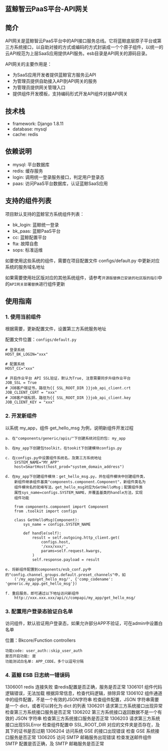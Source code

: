 ## 蓝鲸智云PaaS平台-API网关

## 简介

API网关是蓝鲸智云PaaS平台中的API接口服务总线。它将蓝鲸底层原子平台或第三方系统接口，以自助对接的方式或编码的方式封装成一个个原子组件，以统一的云API规范为上层SaaS应用提供API服务。esb目录是API网关的源码目录。

API网关的主要作用是：

- 为SaaS应用开发者提供蓝鲸官方服务云API
- 为管理员提供自助接入API到API网关的服务
- 为管理员提供网关管理入口
- 提供组件开发模板，支持编码形式开发API组件对接API网关

## 技术栈

- framework: Django 1.8.11
- database: mysql
- cache: redis

## 依赖说明

- mysql: 平台数据库
- redis: 缓存服务
- login: 调用统一登录服务接口，判定用户登录态
- paas: 访问PaaS平台数据库，认证蓝鲸SaaS应用

## 支持的组件列表

项目默认支持的蓝鲸官方系统组件列表：

- bk_login: 蓝鲸统一登录
- bk_paas: 蓝鲸PaaS平台
- cc: 蓝鲸配置平台
- fta: 故障自愈
- sops: 标准运维

如要使用这些系统的组件，需要在项目配置文件 configs/default.py 中更新对应系统的服务域名地址

如果需要使用社区版对应的其他系统组件，请参考`开源版替换已安装的社区版的指引`中的`API网关部署替换`进行组件更新

## 使用指南

### 1. 使用当前组件

根据需要，更新配置文件，设置第三方系统服务地址

配置文件位置：`configs/default.py`

```
# 登录系统
HOST_BK_LOGIN="xxx"

# 配置系统
HOST_CC="xxx"

# 开启作业平台 API SSL验证，默认为True, 注意需要同步升级作业平台
JOB_SSL = True
# JOB客户端证书，路径为{{ SSL_ROOT_DIR }}job_api_client.crt
JOB_CLIENT_CERT = "xxx"
# JOB客户端私钥，路径为{{ SSL_ROOT_DIR }}job_api_client.key
JOB_CLIENT_KEY = "xxx"
```

### 2. 开发新组件

以系统 my_app，组件 get_hello_msg 为例，说明新组件开发过程

```
a. 在"components/generic/apis/"下创建系统对应的包: my_app

b. 在my_app下创建包toolkit，在tookit下创建模块configs.py

c. 在configs.py中设置组件系统名，及第三方系统地址
    SYSTEM_NAME="MY_APP"
    host=SmartHost(host_prod="system_domain_address")

d. 在my_app下创建组件模块：get_hello_msg.py，并在组件模块中创建组件类，
    新组件继承组件基类"components.component.Component"，新组件类名为
    组件模块名的驼峰写法，get_hello_msg对应为GetHelloMsg；配置组件类
    属性sys_name=configs.SYSTEM_NAME，并覆盖基类的handle方法，实现
    组件功能

    from components.component import Component
    from .toolkit import configs

    class GetHelloMsg(Component):
        sys_name = configs.SYSTEM_NAME

        def handle(self):
            result = self.outgoing.http_client.get(
                configs.host,
                '/xxx/xxx/',
                params=self.request.kwargs,
            )
            self.response.payload = result

e. 将新组件配置到components/esb_conf.py中的"config.channel_groups.default.preset_channels"中，如
    ('/my_app/get_hello_msg/', {'comp_codename': 'generic.my_app.get_hello_msg'})

f. 重启服务，即可通过以下地址访问新组件
    http://xxx.xxx.xxx/api/c/compapi/my_app/get_hello_msg/

```

### 3. 配置用户登录态验证白名单

访问组件，默认验证用户登录态，如果允许部分APP不验证，可在admin中设置白名单

位置：Bkcore/Function controllers

```
功能code: user_auth::skip_user_auth
是否开启功能: 是
功能测试白名单: APP_CODE，多个以逗号分隔

```

### 4. 蓝鲸 ESB 日志统一错误码
1306001    redis 连接失败    查redis配置是否正确，服务是否正常
1306101    组件代码逻辑错误，无法加载    根据异常信息，检查代码逻辑，排除异常
1306102    组件通道中的组件配置，不是一个有效的JSON字符串    检查组件配置，JSON 字符串需要是一个 dict，或者可以转化为 dict 的列表
1306201    请求第三方系统接口出现异常    检查第三方系统接口服务是否正常
1306202    第三方系统接口返回数据不是一个有效的 JSON 字符串    检查第三方系统接口服务是否正常
1306203    请求第三方系统接口出现SSLError    检查组件配置中 SSL_ROOT_DIR 对应的文件夹是否存在，及其下的证书是否过期
1306204    访问系统 GSE 的接口出现错误    检查 GSE 系统接口服务是否正常
1306205    访问 SMTP 邮箱服务出现错误    检查发送邮件组件 SMTP 配置是否正确，及 SMTP 邮箱服务是否正常
